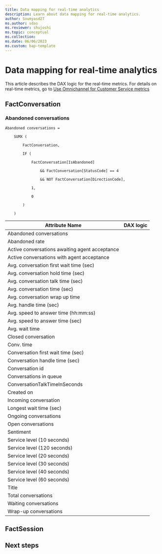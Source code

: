 ```yaml
---
title: Data mapping for real-time analytics
description: Learn about data mapping for real-time analytics.
author: Soumyasd27
ms.author: sdas
ms.reviewer: shujoshi
ms.topic: conceptual
ms.collection:
ms.date: 06/06/2023
ms.custom: bap-template
---
```


# Data mapping for real-time analytics

This article describes the DAX logic for the real-time metrics. For details on real-time metrics, go to [Use Omnichannel for Customer Service metrics](oc-metrics-dimensions.md#use-omnichannel-for-customer-service-metrics)

## FactConversation

### Abandoned conversations
```
Abandoned conversations =  

    SUMX ( 

        FactConversation, 

        IF ( 

            FactConversation[IsAbandoned] 

                && FactConversation[StatusCode] == 4 

                && NOT FactConversation[DirectionCode], 

            1, 

            0 

        ) 

    )

```

|Attribute Name | DAX logic |
|---------------|----------------------------------|
|Abandoned conversations |  |
|Abandoned rate  | |
|Active conversations awaiting agent acceptance | |
| Active conversations with agent acceptance | |
|Avg. conversation first wait time (sec)  | |
|Avg. conversation hold time (sec) | |
|Avg. conversation talk time (sec)  | |
|Avg. conversation time (sec)  | |
|Avg. conversation wrap up time  | |
|Avg. handle time (sec) | |
|Avg. speed to answer time (hh:mm:ss)  | |
|Avg. speed to answer time (sec) | |
|Avg. wait time  | |
|Closed conversation  | |
|Conv. time  | |
|Conversation first wait time (sec)  | |
|Conversation handle time (sec) | |
|Conversation id | |
|Conversations in queue  | |
|ConversationTalkTimeInSeconds | |
|Created on | |
|Incoming conversation  | |
|Longest wait time (sec)  | |
|Ongoing conversations  | |
|Open conversations  | |
|Sentiment | |
|Service level (10 seconds)  | |
|Service level (120 seconds)  | |
|Service level (20 seconds)  | |
|Service level (30 seconds)  | |
|Service level (40 seconds)  | |
|Service level (60 seconds) | |
|Title  | |
|Total conversations | |
|Waiting conversations | |
|Wrap-up conversations  | |

## FactSession






## Next steps

<!--Remove all the comments in this template before you sign-off or merge to the main branch.-->
